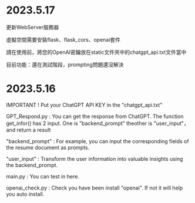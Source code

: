 # 2023.5.17
更新WebServer服務器

虛擬空間需要安裝flask、flask_cors、openai套件

請在使用前，將您的OpenAI密鑰放在static文件夾中的chatgpt_api.txt文件當中

目前功能：還在測試階段，prompting問題還沒解決



# 2023.5.16
IMPORTANT ! 
Put your ChatGPT API KEY in the "chatgpt_api.txt"

GPT_Respond.py :
  You can get the response from ChatGPT. 
  The function get_infor() has 2 input. One is "backend_prompt" theother is "user_input"，and return a result

  "backend_prompt" : For example, you can input the corresponding fields of the resume document as prompts.

  "user_input" : Transform the user information into valuable insights using the backend_prompt.

main.py :
    You can test in here.

openai_check.py :
    Check you have been install "openai".
    If not it will help you auto install.